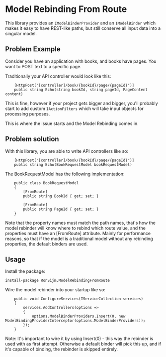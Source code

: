 # Model Rebinding From Route

This library provides an `IModelBinderProvider` and an `IModelBinder` which makes it easy to have REST-like paths, but still conserve all input data into a singular model.

## Problem Example

Consider you have an application with books, and books have pages. You want to POST text to a specific page.

Traditionally your API controller would look like this:

        [HttpPost("[controller]/book/{bookId}/page/{pageId}")]
        public string Echo(string bookId, string pageId, PageContent content)
	
This is fine, however if your project gets bigger and bigger, you'll probably start to add custom `IActionFilters` which will take input objects for processing purposes.

This is where the issue starts and the Model Rebinding comes in.

## Problem solution

With this library, you are able to write API controllers like so:

        [HttpPost("[controller]/book/{bookId}/page/{pageId}")]
        public string Echo(BookRequestModel bookRequestModel)
		
The BookRequestModel has the following implementation:

        public class BookRequestModel
        {
            [FromRoute]
            public string BookId { get; set; }
    
            [FromRoute]
            public string PageId { get; set; }
        }
		
Note that the property names must match the path names, that's how the model rebinder will know where to rebind which route value, and the properties must have an [FromRoute] attribute. Mainly for performance reasons, so that if the model is a traditional model without any rebinding properties, the default binders are used.

## Usage

Install the package:

    install-package RonSijm.ModelRebindingFromRoute
	
Wire the model rebinder into your startup like so:

        public void ConfigureServices(IServiceCollection services)
        {
            services.AddControllers(options =>
            {
                options.ModelBinderProviders.Insert(0, new ModelBindingProviderInterceptor(options.ModelBinderProviders));
            });
        }
		
Note: It's important to wire it by using Insert(0) - this way the rebinder is used with as first attempt. Otherwise a default binder will pick this up, and if it's capable of binding, the rebinder is skipped entirely.